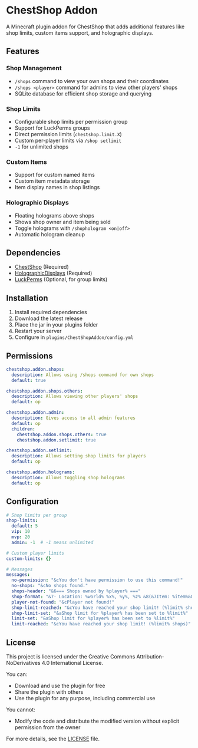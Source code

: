 # ChestShop Addon

A Minecraft plugin addon for ChestShop that adds additional features like shop limits, custom items support, and holographic displays.

## Features

### Shop Management
- `/shops` command to view your own shops and their coordinates
- `/shops <player>` command for admins to view other players' shops
- SQLite database for efficient shop storage and querying

### Shop Limits
- Configurable shop limits per permission group
- Support for LuckPerms groups
- Direct permission limits (`chestshop.limit.X`)
- Custom per-player limits via `/shop setlimit`
- `-1` for unlimited shops

### Custom Items
- Support for custom named items
- Custom item metadata storage
- Item display names in shop listings

### Holographic Displays
- Floating holograms above shops
- Shows shop owner and item being sold
- Toggle holograms with `/shophologram <on|off>`
- Automatic hologram cleanup

## Dependencies
- [ChestShop](https://www.spigotmc.org/resources/chestshop.51856/) (Required)
- [HolographicDisplays](https://dev.bukkit.org/projects/holographic-displays) (Required)
- [LuckPerms](https://luckperms.net/) (Optional, for group limits)

## Installation

1. Install required dependencies
2. Download the latest release
3. Place the jar in your plugins folder
4. Restart your server
5. Configure in `plugins/ChestShopAddon/config.yml`

## Permissions

```yaml
chestshop.addon.shops:
  description: Allows using /shops command for own shops
  default: true

chestshop.addon.shops.others:
  description: Allows viewing other players' shops
  default: op

chestshop.addon.admin:
  description: Gives access to all admin features
  default: op
  children:
    chestshop.addon.shops.others: true
    chestshop.addon.setlimit: true

chestshop.addon.setlimit:
  description: Allows setting shop limits for players
  default: op

chestshop.addon.holograms:
  description: Allows toggling shop holograms
  default: op
```

## Configuration

```yaml
# Shop limits per group
shop-limits:
  default: 5
  vip: 10
  mvp: 20
  admin: -1  # -1 means unlimited

# Custom player limits
custom-limits: {}

# Messages
messages:
  no-permission: "&cYou don't have permission to use this command!"
  no-shops: "&cNo shops found."
  shops-header: "&6=== Shops owned by %player% ==="
  shop-format: "&7- Location: %world% %x%, %y%, %z% &8(&7Item: %item%&8)"
  player-not-found: "&cPlayer not found!"
  shop-limit-reached: "&cYou have reached your shop limit! (%limit% shops)"
  shop-limit-set: "&aShop limit for %player% has been set to %limit%"
  limit-set: "&aShop limit for %player% has been set to %limit%"
  limit-reached: "&cYou have reached your shop limit! (%limit% shops)"
```

## License

This project is licensed under the Creative Commons Attribution-NoDerivatives 4.0 International License.

You can:
- Download and use the plugin for free
- Share the plugin with others
- Use the plugin for any purpose, including commercial use

You cannot:
- Modify the code and distribute the modified version without explicit permission from the owner

For more details, see the [LICENSE](LICENSE) file.